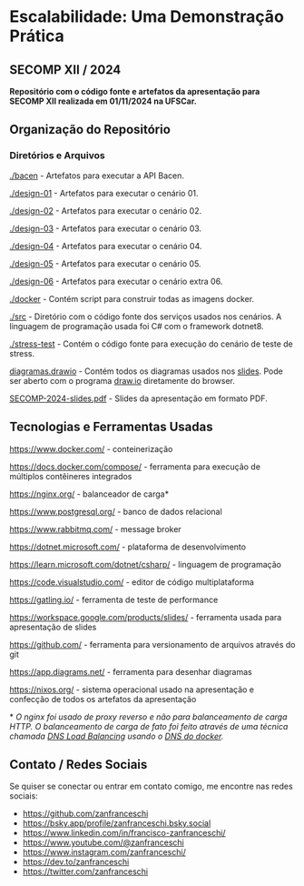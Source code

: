 # Escalabilidade: Uma Demonstração Prática
## SECOMP XII / 2024

**Repositório com o código fonte e artefatos da apresentação para SECOMP XII realizada em 01/11/2024 na UFSCar.**

## Organização do Repositório

### Diretórios e Arquivos

[./bacen](./bacen) - Artefatos para executar a API Bacen.

[./design-01](./design-01) - Artefatos para executar o cenário 01.

[./design-02](./design-02) - Artefatos para executar o cenário 02.

[./design-03](./design-03) - Artefatos para executar o cenário 03.

[./design-04](./design-04) - Artefatos para executar o cenário 04.

[./design-05](./design-05) - Artefatos para executar o cenário 05.

[./design-06](./design-06) - Artefatos para executar o cenário extra 06.

[./docker](./docker) - Contém script para construir todas as imagens docker.

[./src](./src) - Diretório com o código fonte dos serviços usados nos cenários. A linguagem de programação usada foi C# com o framework dotnet8.

[./stress-test](./stress-test) - Contém o código fonte para execução do cenário de teste de stress.

[diagramas.drawio](./diagramas.drawio) - Contém todos os diagramas usados nos [slides](./SECOMP-2024-slides.pdf). Pode ser aberto com o programa [draw.io](https://app.diagrams.net/) diretamente do browser.

[SECOMP-2024-slides.pdf](./SECOMP-2024-slides.pdf) - Slides da apresentação em formato PDF.

## Tecnologias e Ferramentas Usadas

https://www.docker.com/ - conteinerização

https://docs.docker.com/compose/ - ferramenta para execução de múltiplos contêineres integrados

https://nginx.org/ - balanceador de carga*

https://www.postgresql.org/ - banco de dados relacional

https://www.rabbitmq.com/ - message broker

https://dotnet.microsoft.com/ - plataforma de desenvolvimento

https://learn.microsoft.com/dotnet/csharp/ - linguagem de programação

https://code.visualstudio.com/ - editor de código multiplataforma

https://gatling.io/ - ferramenta de teste de performance

https://workspace.google.com/products/slides/ - ferramenta usada para apresentação de slides

https://github.com/ - ferramenta para versionamento de arquivos através do git

https://app.diagrams.net/ - ferramenta para desenhar diagramas

https://nixos.org/ - sistema operacional usado na apresentação e confecção de todos os artefatos da apresentação


\* *O nginx foi usado de proxy reverso e não para balanceamento de carga HTTP. O balanceamento de carga de fato foi feito através de uma técnica chamada [DNS Load Balancing](https://www.cloudflare.com/pt-br/learning/performance/what-is-dns-load-balancing/) usando o [DNS do docker](https://docs.docker.com/engine/network/#dns-services).*


## Contato / Redes Sociais

Se quiser se conectar ou entrar em contato comigo, me encontre nas redes sociais:

- https://github.com/zanfranceschi
- https://bsky.app/profile/zanfranceschi.bsky.social
- https://www.linkedin.com/in/francisco-zanfranceschi/
- https://www.youtube.com/@zanfranceschi
- https://www.instagram.com/zanfranceschi/
- https://dev.to/zanfranceschi
- https://twitter.com/zanfranceschi
